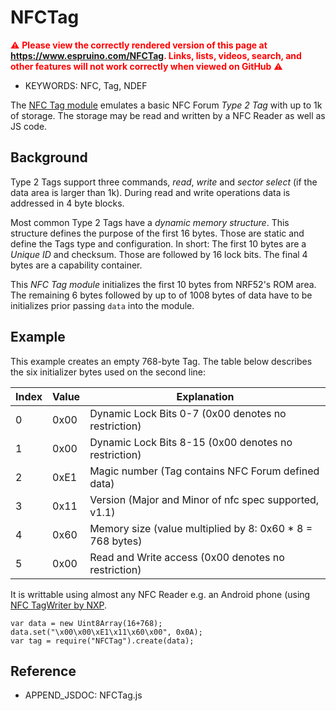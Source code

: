 <!--- Copyright (c) 2018 Andreas Dröscher. See the file LICENSE for copying permission. -->
NFCTag
======

<span style="color:red">:warning: **Please view the correctly rendered version of this page at https://www.espruino.com/NFCTag. Links, lists, videos, search, and other features will not work correctly when viewed on GitHub** :warning:</span>

* KEYWORDS: NFC, Tag, NDEF

The [NFC Tag module](/modules/NFCTag.js) emulates a basic NFC Forum *Type 2 Tag*
with up to 1k of storage. The storage may be read and written by a NFC Reader as
well as JS code.

Background
----------

Type 2 Tags support three commands, *read*, *write* and *sector select* (if the
data area is larger than 1k). During read and write operations data is addressed
in 4 byte blocks.

Most common Type 2 Tags have a *dynamic memory structure*. This structure defines
the purpose of the first 16 bytes. Those are static and define the Tags type and
configuration. In short: The first 10 bytes are a *Unique ID* and checksum.
Those are followed by 16 lock bits. The final 4 bytes are a capability container.

This *NFC Tag module* initializes the first 10 bytes from NRF52's ROM area. The
remaining 6 bytes followed by up to of 1008 bytes of data have to be initializes
prior passing `data` into the module.

Example
-------

This example creates an empty 768-byte Tag. The table below describes the six
initializer bytes used on the second line:

| Index | Value | Explanation                                               |
|-------|-------|-----------------------------------------------------------|
|     0 |  0x00 | Dynamic Lock Bits 0-7 (0x00 denotes no restriction)       |
|     1 |  0x00 | Dynamic Lock Bits 8-15 (0x00 denotes no restriction)      |
|     2 |  0xE1 | Magic number (Tag contains NFC Forum defined data)        |
|     3 |  0x11 | Version (Major and Minor of nfc spec supported, v1.1)     |
|     4 |  0x60 | Memory size (value multiplied by 8: 0x60 * 8 = 768 bytes) |
|     5 |  0x00 | Read and Write access (0x00 denotes no restriction)       |

It is writtable using almost any NFC Reader e.g. an Android phone (using [NFC TagWriter by NXP](https://play.google.com/store/apps/details?id=com.nxp.nfc.tagwriter).

```
var data = new Uint8Array(16+768);
data.set("\x00\x00\xE1\x11\x60\x00", 0x0A);
var tag = require("NFCTag").create(data);
```

Reference
---------

* APPEND_JSDOC: NFCTag.js
